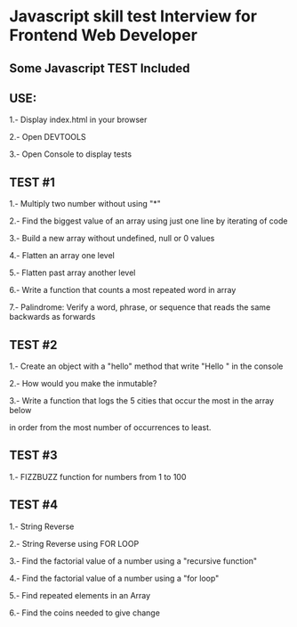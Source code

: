 # Javascript skill test Interview for Frontend Web Developer

## Some Javascript TEST Included

## USE:

1.- Display index.html in your browser

2.- Open DEVTOOLS

3.- Open Console to display tests

## TEST #1

1.- Multiply two number without using "\*"

2.- Find the biggest value of an array using just one line by iterating of code

3.- Build a new array without undefined, null or 0 values

4.- Flatten an array one level

5.- Flatten past array another level

6.- Write a function that counts a most repeated word in array

7.- Palindrome: Verify a word, phrase, or sequence that reads the same backwards as forwards

## TEST #2

1.- Create an object with a "hello" method that write "Hello <name>" in the console

2.- How would you make the <name> inmutable?

3.- Write a function that logs the 5 cities that occur the most in the array below

in order from the most number of occurrences to least.

## TEST #3

1.- FIZZBUZZ function for numbers from 1 to 100

## TEST #4

1.- String Reverse

2.- String Reverse using FOR LOOP

3.- Find the factorial value of a number using a "recursive function"

4.- Find the factorial value of a number using a "for loop"

5.- Find repeated elements in an Array

6.- Find the coins needed to give change
